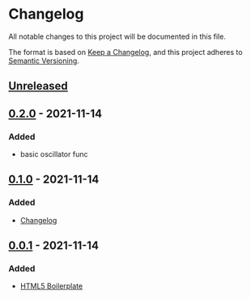 # Changelog
All notable changes to this project will be documented in this file.

The format is based on [Keep a Changelog](https://keepachangelog.com/en/1.0.0/),
and this project adheres to [Semantic Versioning](https://semver.org/spec/v2.0.0.html).

## [Unreleased]

## [0.2.0] - 2021-11-14
### Added
- basic oscillator func

## [0.1.0] - 2021-11-14
### Added
- [Changelog](https://keepachangelog.com/en/1.0.0/)

## [0.0.1] - 2021-11-14
### Added
- [HTML5 Boilerplate](https://html5boilerplate.com)

[Unreleased]: https://github.com/ArtemNikolaev/oscillator/compare/v0.2.0...HEAD
[0.2.0]: https://github.com/ArtemNikolaev/oscillator/compare/v0.1.0...v0.2.0
[0.1.0]: https://github.com/ArtemNikolaev/oscillator/compare/v0.0.1...v0.1.0
[0.0.1]: https://github.com/ArtemNikolaev/oscillator/releases/tag/v0.0.1
